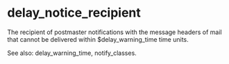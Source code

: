 # delay_notice_recipient 


The recipient of postmaster notifications with the message headers
of mail that cannot be delivered within $delay_warning_time time
units.  


See also: delay_warning_time, notify_classes.




